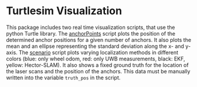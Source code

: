 # Turtlesim Visualization

This package includes two real time visualization scripts, that use the python Turtle library.
The [anchorPoints](scripts/anchorPoints.py) script plots the position of the determined anchor positions for a given number of anchors. It also plots the mean and an ellipse representing the standard deviation along the x- and y-axis.
The [scenario](scripts/scenario.py) script plots varying localization methods in different colors (blue: only wheel odom, red: only UWB measurements, black: EKF, yellow: Hector-SLAM). It also shows a fixed ground truth for the location of the laser scans and the position of the anchors. This data must be manually written into the variable `truth_pos` in the script.